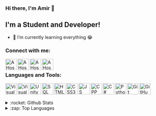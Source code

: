 ### Hi there, I'm Amir 👋

## I'm a Student and Developer!

- 🌱 I’m currently learning everything 😂


### Connect with me:

[<img align="left" alt="AHosseinRnj | Telegram" width="35px" src="https://img.icons8.com/color/512/telegram-app.png" />][telegram]
[<img align="left" alt="AHosseinRnj | Twitter" width="35px" src="https://img.icons8.com/color/512/twitter--v1.png" />][twitter]
[<img align="left" alt="AHosseinRnj | Instagram" width="35px" src="https://img.icons8.com/fluency/512/instagram-new.png" />][instagram]
[<img align="left" alt="AHosseinRnj | Linkedin" width="35px" src="https://img.icons8.com/color/512/linkedin.png" />][Linkedin]


<br />

### Languages and Tools:

<img align="left" alt="Visual Studio Code" width="35px" src="https://img.icons8.com/color/512/visual-studio-code-2019.png" />
<img align="left" alt="Visual Studio" width="35px" src="https://img.icons8.com/color/512/visual-studio--v2.png" />
<img align="left" alt="Unity" width="35px" src="https://img.icons8.com/fluency/512/unity.png" />
<img align="left" alt="SQL Server" width="35px" src="https://img001.prntscr.com/file/img001/FtBHQfdXRk6nGVzIffz93w.png" />
<img align="left" alt="HTML5" width="35px" src="https://img.icons8.com/external-tal-revivo-color-tal-revivo/512/external-html-5-is-a-software-solution-stack-that-defines-the-properties-and-behaviors-of-web-page-logo-color-tal-revivo.png" />
<img align="left" alt="CSS3" width="35px" src="https://img001.prntscr.com/file/img001/ECVFXZ7pTuuphj1GFlDRiA.png" />
<img align="left" alt="JS" width="35px" src="https://img001.prntscr.com/file/img001/7mCcrtKtTJKNgIOOD8S90w.png" />
<img align="left" alt="CPP" width="35px" src="https://img.icons8.com/color/512/c-plus-plus-logo.png" />
<img align="left" alt="C#" width="35px" src="https://img.icons8.com/color/512/c-sharp-logo-2.png" />
<img align="left" alt="Python" width="35px" src="https://img.icons8.com/fluency/512/python.png" />
<img align="left" alt="Git" width="35px" src="https://img.icons8.com/color/512/git.png" />
<img style="display:block;" alt="GitHub" width="35px" src="https://img.icons8.com/color/512/github--v1.png" />

<br />

<details>
  <summary>:rocket: Github Stats</summary>
  <br />
  <img style="display:block;" alt="AHosseinRnj's Github Stats" src="https://github-readme-stats.vercel.app/api?username=AHosseinRnj&show_icons=true&hide_border=true&theme=tokyonight" />
</details>

<details>
  <summary>:zap: Top Languages</summary>
  <br />
  <img style="display:block;" alt="AHosseinRnj's Top Languages" src="https://github-readme-stats.vercel.app/api/top-langs/?username=AHosseinRnj&layout=compact&hide_border=true&theme=tokyonight" />
</details>


[twitter]: https://twitter.com/AmirHosseinR_01
[instagram]: https://instagram.com/ahosseinrnj
[telegram]: https://telegram.me/AHosseinRnj
[Linkedin]: https://www.linkedin.com/in/ahosseinrnj/
